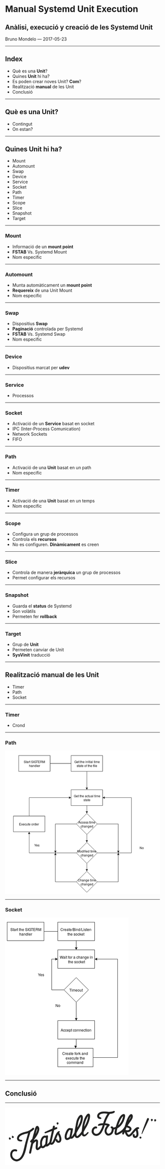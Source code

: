 <h1 class="title">Manual Systemd Unit Execution</h1>
<h2 class="subtitle">Anàlisi, execució y creació de les Systemd Unit</h2>
<p class="author">Bruno Mondelo &mdash; 2017-05-23</p>

---

<h2 class="section-title">Index</h2>
<ul class="index-list">
  <li class="index-purple">Què es una <strong>Unit</strong>?</li>
  <li class="index-purple">Quines <strong>Unit</strong> hi ha?</li>
  <li class="index-purple">Es poden crear noves Unit? <strong>Com</strong>?</li>
  <li class="index-purple">Realització <strong>manual</strong> de les Unit</li>
  <li class="index-purple">Conclusió</li>
</ul>

---

<h2 class="section-title">Què es una Unit?</h2>
<ul class="index-list">
  <li class="index-blue">Contingut</li>
  <li class="index-blue">On estan?</li>
</ul>

---

<h2 class="section-title">Quines Unit hi ha?</h2>
<ul class="index-list">
  <li class="index-orange">Mount</li>
  <li class="index-orange">Automount</li>
  <li class="index-orange">Swap</li>
  <li class="index-orange">Device</li>
  <li class="index-orange">Service</li>
  <li class="index-orange">Socket</li>
  <li class="index-orange">Path</li>
  <li class="index-orange">Timer</li>
  <li class="index-orange">Scope</li>
  <li class="index-orange">Slice</li>
  <li class="index-orange">Snapshot</li>
  <li class="index-orange">Target</li>
</ul>

---

<h3 class="section-title">Mount</h3>
<ul class="index-list">
  <li class="index-green">Informació de un <strong>mount point</strong></li>
  <li class="index-green"><strong>FSTAB</strong> Vs. Systemd Mount</li>
  <li class="index-green">Nom especific</li>
</ul>

---

<h3 class="section-title">Automount</h3>
<ul class="index-list">
  <li class="index-green">Munta automàticament un <strong>mount point</strong></li>
  <li class="index-green"><strong>Requereix</strong> de una Unit Mount</li>
  <li class="index-green">Nom especific</li>
</ul>

---

<h3 class="section-title">Swap</h3>
<ul class="index-list">
  <li class="index-green">Dispositius <strong>Swap</strong></li>
  <li class="index-green"><strong>Paginació</strong> controlada per Systemd</li>
  <li class="index-green"><strong>FSTAB</strong> Vs. Systemd Swap</li>
  <li class="index-green">Nom especific</li>
</ul>

---

<h3 class="section-title">Device</h3>
<ul class="index-list">
  <li class="index-green">Dispositius marcat per <strong>udev</strong></li>
</ul>

---

<h3 class="section-title">Service</h3>
<ul class="index-list">
  <li class="index-gold">Processos</li>
</ul>

---

<h3 class="section-title">Socket</h3>
<ul class="index-list">
  <li class="index-gold">Activació de un <strong>Service</strong> basat en socket</li>
  <li class="index-gold">IPC (Inter-Process Comunication)</li>
  <li class="index-gold">Network Sockets</li>
  <li class="index-gold">FIFO</li>
</ul>

---

<h3 class="section-title">Path</h3>
<ul class="index-list">
  <li class="index-gold">Activació de una <strong>Unit</strong> basat en un path</li>
  <li class="index-gold">Nom especific</li>
</ul>

---

<h3 class="section-title">Timer</h3>
<ul class="index-list">
  <li class="index-gold">Activació de una <strong>Unit</strong> basat en un temps</li>
  <li class="index-gold">Nom especific</li>
</ul>

---

<h3 class="section-title">Scope</h3>
<ul class="index-list">
  <li class="index-red">Configura un grup de processos</li>
  <li class="index-red">Controla els <strong>recursos</strong></li>
  <li class="index-red">No es configuren. <strong>Dinàmicament</strong> es creen</li>
</ul>

---

<h3 class="section-title">Slice</h3>
<ul class="index-list">
  <li class="index-red">Controla de manera <strong>jeràrquica</strong> un grup de processos</li>
  <li class="index-red">Permet configurar els recursos</li>
</ul>

---

<h3 class="section-title">Snapshot</h3>
<ul class="index-list">
  <li class="index-turqoise">Guarda el <strong>status</strong> de Systemd</li>
  <li class="index-turqoise">Son volàtils</li>
  <li class="index-turqoise">Permeten fer <strong>rollback</strong></li>
</ul>

---

<h3 class="section-title">Target</h3>
<ul class="index-list">
  <li class="index-turqoise">Grup de <strong>Unit</strong></li>
  <li class="index-turqoise">Permeten canviar de Unit</li>
  <li class="index-turqoise"><strong>SysVinit</strong> traducció</li>
</ul>

---

<h2 class="section-title">Realització manual de les Unit</h2>
<ul class="index-list">
  <li class="index-fuchsia">Timer</li>
  <li class="index-fuchsia">Path</li>
  <li class="index-fuchsia">Socket</li>
</ul>

---

<h3 class="section-title">Timer</h3>
<ul class="index-list">
  <li class="index-gold">Crond</li>
</ul>

---

<h3 class="section-title">Path</h3>
<img class="flow-image" src="path-flow.png" />

---

<h3 class="section-title">Socket</h3>
<img class="flow-image" src="socket-flow.png" />

---

<h2 class="section-title">Conclusió</h2>

---

<img class="bye-bye" src="end.png" />
